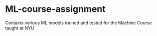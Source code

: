 # ML-course-assignment
Contains various ML models trained and tested for the Machine Course taught at NYU

